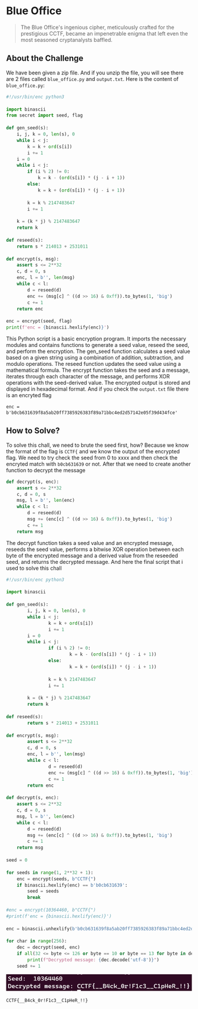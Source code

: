 # Blue Office
> The Blue Office's ingenious cipher, meticulously crafted for the prestigious CCTF, became an impenetrable enigma that left even the most seasoned cryptanalysts baffled.

## About the Challenge
We have been given a zip file. And if you unzip the file, you will see there are 2 files called `blue_office.py` and `output.txt`. Here is the content of `blue_office.py`:

```python
#!/usr/bin/enc python3

import binascii
from secret import seed, flag

def gen_seed(s):
	i, j, k = 0, len(s), 0
	while i < j:
		k = k + ord(s[i])
		i += 1
	i = 0
	while i < j:
		if (i % 2) != 0:
			k = k - (ord(s[i]) * (j - i + 1))            
		else:
			k = k + (ord(s[i]) * (j - i + 1))
	
		k = k % 2147483647
		i += 1

	k = (k * j) % 2147483647
	return k

def reseed(s):
	return s * 214013 + 2531011

def encrypt(s, msg):
	assert s <= 2**32
	c, d = 0, s
	enc, l = b'', len(msg)
	while c < l:
		d = reseed(d)
		enc += (msg[c] ^ ((d >> 16) & 0xff)).to_bytes(1, 'big')
		c += 1
	return enc

enc = encrypt(seed, flag)
print(f'enc = {binascii.hexlify(enc)}')
```

This Python script is a basic encryption program. It imports the necessary modules and contains functions to generate a seed value, reseed the seed, and perform the encryption. The gen_seed function calculates a seed value based on a given string using a combination of addition, subtraction, and modulo operations. The reseed function updates the seed value using a mathematical formula. The encrypt function takes the seed and a message, iterates through each character of the message, and performs XOR operations with the seed-derived value. The encrypted output is stored and displayed in hexadecimal format. And if you check the `output.txt` file there is an encryted flag

```
enc = b'b0cb631639f8a5ab20ff7385926383f89a71bbc4ed2d57142e05f39d434fce'
```
## How to Solve?
To solve this chall, we need to brute the seed first, how? Because we know the format of the flag is `CCTF{` and we know the output of the encrypted flag. We need to try check the seed from 0 to xxxx and then check the encryted match with `b0cb631639` or not. After that we need to create another function to decrypt the message

```python
def decrypt(s, enc):
    assert s <= 2**32
    c, d = 0, s
    msg, l = b'', len(enc)
    while c < l:
        d = reseed(d)
        msg += (enc[c] ^ ((d >> 16) & 0xff)).to_bytes(1, 'big')
        c += 1
    return msg
```

The decrypt function takes a seed value and an encrypted message, reseeds the seed value, performs a bitwise XOR operation between each byte of the encrypted message and a derived value from the reseeded seed, and returns the decrypted message. And here the final script that i used to solve this chall

```python
#!/usr/bin/enc python3

import binascii

def gen_seed(s):
        i, j, k = 0, len(s), 0
        while i < j:
                k = k + ord(s[i])
                i += 1
        i = 0
        while i < j:
                if (i % 2) != 0:
                        k = k - (ord(s[i]) * (j - i + 1))
                else:
                        k = k + (ord(s[i]) * (j - i + 1))

                k = k % 2147483647
                i += 1

        k = (k * j) % 2147483647
        return k

def reseed(s):
        return s * 214013 + 2531011

def encrypt(s, msg):
        assert s <= 2**32
        c, d = 0, s
        enc, l = b'', len(msg)
        while c < l:
                d = reseed(d)
                enc += (msg[c] ^ ((d >> 16) & 0xff)).to_bytes(1, 'big')
                c += 1
        return enc

def decrypt(s, enc):
    assert s <= 2**32
    c, d = 0, s
    msg, l = b'', len(enc)
    while c < l:
        d = reseed(d)
        msg += (enc[c] ^ ((d >> 16) & 0xff)).to_bytes(1, 'big')
        c += 1
    return msg

seed = 0

for seeds in range(1, 2**32 + 1):
    enc = encrypt(seeds, b"CCTF{")
    if binascii.hexlify(enc) == b'b0cb631639':
        seed = seeds
        break

#enc = encrypt(10364460, b"CCTF{")
#print(f'enc = {binascii.hexlify(enc)}')

enc = binascii.unhexlify(b'b0cb631639f8a5ab20ff7385926383f89a71bbc4ed2d57142e05f39d434fce')

for char in range(256):
    dec = decrypt(seed, enc)
    if all(32 <= byte <= 126 or byte == 10 or byte == 13 for byte in dec):
        print(f"Decrypted message: {dec.decode('utf-8')}")
    seed += 1
```

![flag](images/flag.png)

```
CCTF{__B4ck_0r!F1c3__C1pHeR_!!}
```
